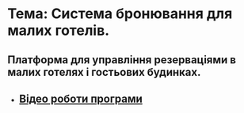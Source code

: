 # Тема: Система бронювання для малих готелів.
## Платформа для управління резерваціями в малих готелях і гостьових будинках.
+ ## [Відео роботи програми](https://drive.google.com/drive/folders/15LFFNwPpcH8T4o5iEZehBZEexnrGlSH2?hl=ru)
